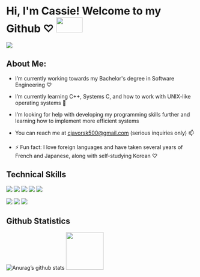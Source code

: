 # Hi, I'm Cassie! Welcome to my Github ♡ <img src="https://user-images.githubusercontent.com/103222834/187362445-d351e0eb-341f-45c0-92bb-4f979d073151.gif" width="70" height="40"/>

<img src="https://user-images.githubusercontent.com/103222834/187356718-423ddad0-dd30-470a-b7cf-0bcf17f4ebe8.gif"/>

<!--
**clj500/clj500** is a ✨ _special_ ✨ repository because its `README.md` (this file) appears on your GitHub profile.

<img src="https://user-images.githubusercontent.com/103222834/187355642-290ad204-6c51-47d7-98d3-ab24bb54ac73.png"/>
-->
##

## **About Me:**
- I’m currently working towards my Bachelor's degree in Software Engineering ♡
- I’m currently learning C++, Systems C, and how to work with UNIX-like operating systems 🌱
- I’m looking for help with developing my programming skills further and learning how to implement more efficient systems



- You can reach me at cjavorsk500@gmail.com (serious inquiries only) 📫



- ⚡ Fun fact: I love foreign languages and have taken several years of French and Japanese, along with self-studying Korean ♡

## Technical Skills
![](https://img.shields.io/badge/Python-3776AB?style=for-the-badge&logo=python&logoColor=white)
![](https://img.shields.io/badge/C%2B%2B-00599C?style=for-the-badge&logo=c%2B%2B&logoColor=white)
![](https://img.shields.io/badge/Microsoft_Excel-217346?style=for-the-badge&logo=microsoft-excel&logoColor=white)
![](https://img.shields.io/badge/MySQL-005C84?style=for-the-badge&logo=mysql&logoColor=white)
![](https://img.shields.io/badge/Microsoft_Word-2B579A?style=for-the-badge&logo=microsoft-word&logoColor=white)

![](https://img.shields.io/badge/Atom-66595C?style=for-the-badge&logo=Atom&logoColor=white)
![](https://img.shields.io/badge/PyCharm-000000.svg?&style=for-the-badge&logo=PyCharm&logoColor=white)
![](https://img.shields.io/badge/Visual_Studio-5C2D91?style=for-the-badge&logo=visual%20studio&logoColor=white)

## Github Statistics
![Anurag’s github stats](https://github-readme-stats.vercel.app/api?username=clj500)
<img src="https://user-images.githubusercontent.com/103222834/187360151-ccc0ca77-772f-47bf-b285-e563e5cf14a5.gif" width="100" height="100"/>
